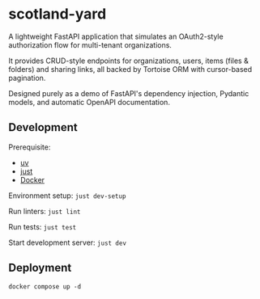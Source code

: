 # scotland-yard

A lightweight FastAPI application that simulates an OAuth2-style authorization flow for
multi-tenant organizations.

It provides CRUD-style endpoints for organizations, users, items (files & folders) and
sharing links, all backed by Tortoise ORM with cursor-based pagination.

Designed purely as a demo of FastAPI's dependency injection, Pydantic models, and
automatic OpenAPI documentation.

## Development

Prerequisite:

- [uv](https://docs.astral.sh/uv/)
- [just](https://github.com/casey/just)
- [Docker](https://docs.docker.com/get-started/get-docker/)

Environment setup: `just dev-setup`

Run linters: `just lint`

Run tests: `just test`

Start development server: `just dev`

## Deployment

`docker compose up -d`
